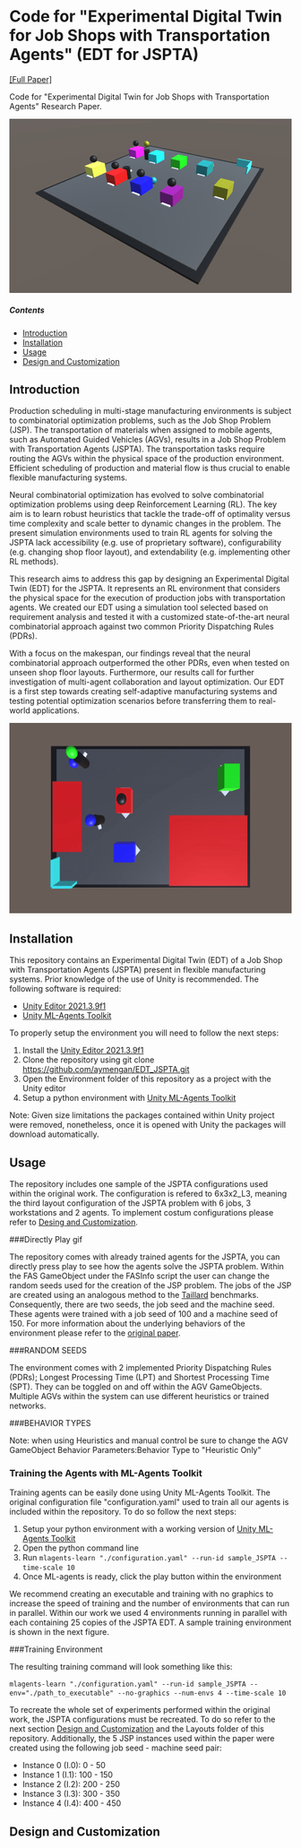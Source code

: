 # Code for "Experimental Digital Twin for Job Shops with Transportation Agents" (EDT for JSPTA)
[[Full Paper]](PLACEHOLDER)

Code for "Experimental Digital Twin for Job Shops with Transportation Agents" Research Paper. 

<p align="center">
   <img src="https://github.com/aymengan/EDT_JSPTA/blob/main/media/Movable%20Camera%20(2).PNG"/>
</p>

##### Contents  
- [Introduction](#intro)  
- [Installation](#install)
- [Usage](#usage)
- [Design and Customization](#dc)
   

<a name="intro"/>

## Introduction
Production scheduling in multi-stage manufacturing environments is subject to combinatorial optimization problems, such as the Job Shop Problem (JSP). The transportation of materials when assigned to mobile agents, such as Automated Guided Vehicles (AGVs), results in a Job Shop Problem with Transportation Agents (JSPTA). The transportation tasks require routing the AGVs within the physical space of the production environment. Efficient scheduling of production and material flow is thus crucial to enable flexible manufacturing systems.

Neural combinatorial optimization has evolved to solve combinatorial optimization problems using deep Reinforcement Learning (RL). The key aim is to learn robust heuristics that tackle the trade-off of optimality versus time complexity and scale better to dynamic changes in the problem. The present simulation environments used to train RL agents for solving the JSPTA lack accessibility (e.g. use of proprietary software), configurability (e.g. changing shop floor layout), and extendability (e.g. implementing other RL methods).

This research aims to address this gap by designing an Experimental Digital Twin (EDT) for the JSPTA. It represents an RL environment that considers the physical space for the execution of production jobs with transportation agents. We created our EDT using a simulation tool selected based on requirement analysis and tested it with a customized state-of-the-art neural combinatorial approach against two common Priority Dispatching Rules (PDRs).

With a focus on the makespan, our findings reveal that the neural combinatorial approach outperformed the other PDRs, even when tested on unseen shop floor layouts. Furthermore, our results call for further investigation of multi-agent collaboration and layout optimization. Our EDT is a first step towards creating self-adaptive manufacturing systems and testing potential optimization scenarios before transferring them to real-world applications.

<p align="center">
   <img src="https://github.com/aymengan/EDT_JSPTA/blob/main/media/Layout%203.gif" width="600" height="340"/>
</p>

<a name="install"/>

## Installation
This repository contains an Experimental Digital Twin (EDT) of a Job Shop with Transportation Agents (JSPTA) present in flexible manufacturing systems. Prior knowledge of the use of Unity is recommended.
The following software is required:
- [Unity Editor 2021.3.9f1](https://unity.com/)
- [Unity ML-Agents Toolkit](https://github.com/Unity-Technologies/ml-agents)

To properly setup the environment you will need to follow the next steps:
1. Install the [Unity Editor 2021.3.9f1](https://unity.com/)
2. Clone the repository using git clone https://github.com/aymengan/EDT_JSPTA.git
3. Open the Environment folder of this repository as a project with the Unity editor
4. Setup a python environment with [Unity ML-Agents Toolkit](https://github.com/Unity-Technologies/ml-agents)

Note: Given size limitations the packages contained within Unity project were removed, nonetheless, once it is opened with Unity the packages will download automatically. 

<a name="usage"/>

## Usage

The repository includes one sample of the JSPTA configurations used within the original work. The configuration is refered to 6x3x2_L3, meaning the third layout configuration of the JSPTA problem with 6 jobs, 3 workstations and 2 agents. To implement costum configurations please refer to [Desing and Customization](#dc). 

###Directly Play gif

The repository comes with already trained agents for the JSPTA, you can directly press play to see how the agents solve the JSPTA problem. Within the FAS GameObject under the FASInfo script the user can change the random seeds used for the creation of the JSP problem. The jobs of the JSP are created using an analogous method to the [Taillard](http://dx.doi.org/10.1016/0377-2217(93)90182-M) benchmarks. Consequently, there are two seeds, the job seed and the machine seed. These agents were trained with a job seed of 100 and a machine seed of 150. For more information about the underlying behaviors of the environment please refer to the [original paper](#og). 

###RANDOM SEEDS

The environment comes with 2 implemented Priority Dispatching Rules (PDRs); Longest Processing Time (LPT) and Shortest Processing Time (SPT). They can be toggled on and off within the AGV GameObjects. Multiple AGVs within the system can use different heuristics or trained networks. 

###BEHAVIOR TYPES

Note: when using Heuristics and manual control be sure to change the AGV GameObject Behavior Parameters:Behavior Type to "Heuristic Only"

### Training the Agents with ML-Agents Toolkit
Training agents can be easily done using Unity ML-Agents Toolkit. The original configuration file "configuration.yaml" used to train all our agents is included within the repository. To do so follow the next steps:
1. Setup your python environment with a working version of [Unity ML-Agents Toolkit](https://github.com/Unity-Technologies/ml-agents)
2. Open the python command line
3. Run ```mlagents-learn "./configuration.yaml" --run-id sample_JSPTA --time-scale 10```
4. Once ML-agents is ready, click the play button within the environment

We recommend creating an executable and training with no graphics to increase the speed of training and the number of environments that can run in parallel. Within our work we used 4 environments running in parallel with each containing 25 copies of the JSPTA EDT. A sample training environment is shown in the next figure.

###Training Environment

The resulting training command will look something like this:
```
mlagents-learn "./configuration.yaml" --run-id sample_JSPTA --env="./path_to_executable" --no-graphics --num-envs 4 --time-scale 10
```

To recreate the whole set of experiments performed within the original work, the JSPTA configurations must be recreated. To do so refer to the next section [Design and Customization](#dc) and the Layouts folder of this repository. Additionally, the 5 JSP instances used within the paper were created using the following job seed - machine seed pair:

- Instance 0 (I.0): 0 - 50
- Instance 1 (I.1): 100 - 150
- Instance 2 (I.2): 200 - 250
- Instance 3 (I.3): 300 - 350
- Instance 4 (I.4): 400 - 450



<a name="dc"/> 

## Design and Customization




